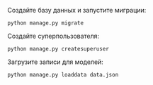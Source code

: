 Создайте базу данных и запустите миграции:
```code
python manage.py migrate
```
Создайте суперпользователя:
```code
python manage.py createsuperuser
```
Загрузите записи для моделей:
```code
python manage.py loaddata data.json
```
